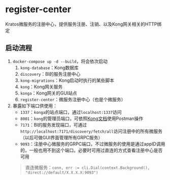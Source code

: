 # register-center
Kratos微服务的注册中心，提供服务注册、注销、以及Kong网关相关的HTTP绑定

## 启动流程
1. `docker-compose up -d --build`，将会依次启动
    1. `kong-database`：Kong数据库
    2. `discovery`：Bl的服务注册中心
    3. `kong-migrations`：Kong启动时执行的某些脚本
    4. `kong`：Kong网关服务
    5. `konga`：Kong网关的GUI站点
    6. `register-center`：微服务注册中心（也是个微服务）
2. 暴露如下端口供使用：
    * `1337`：`konga`的站点端口，通过`localhost:1337`访问
    * `8001`：`kong`的管理员端口，可依照[Kong文档](https://docs.konghq.com/1.2.x/admin-api/)使用Postman操作
    * `7171`：Bl的服务发现端口，可通过`http://localhost:7171/discovery/fetch/all`访问注册中的所有微服务（以后可做GUI界面管理所有GRPC服务）
    * `9093`：注册中心微服务的GRPC端口，不过微服务的使用是通过appID调用的，一般也用不到这个端口。必要时可用过直连的方式查看注册中心是否可用
    > 直连微服务：`conn, err := cli.Dial(context.Background(), "direct://default/X.X.X.X:9093")`